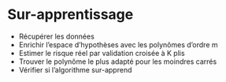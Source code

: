 # Sur-apprentissage

- Récupérer les données
- Enrichir l’espace d’hypothèses avec les polynômes d’ordre m
- Estimer le risque réel par validation croisée à K plis
- Trouver le polynôme le plus adapté pour les moindres carrés
- Vérifier si l’algorithme sur-apprend

